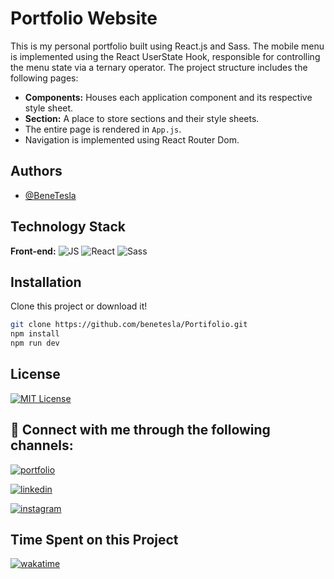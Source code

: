 # Portfolio Website

This is my personal portfolio built using React.js and Sass. The mobile menu is implemented using the React UserState Hook, responsible for controlling the menu state via a ternary operator. The project structure includes the following pages:

- **Components:** Houses each application component and its respective style sheet.
- **Section:** A place to store sections and their style sheets.
- The entire page is rendered in `App.js`.
- Navigation is implemented using React Router Dom.

## Authors

- [@BeneTesla](https://github.com/benetesla)

## Technology Stack

**Front-end:**
![JS](https://img.shields.io/badge/JavaScript-323330?style=for-the-badge&logo=javascript&logoColor=F7DF1E)
![React](https://img.shields.io/badge/React-20232A?style=for-the-badge&logo=react&logoColor=61DAFB)
![Sass](https://img.shields.io/badge/Sass-CC6699?style=for-the-badge&logo=sass&logoColor=white)

## Installation

Clone this project or download it!

```bash
git clone https://github.com/benetesla/Portifolio.git
npm install
npm run dev
```

## License

[![MIT License](https://img.shields.io/badge/License-MIT-green.svg)](https://choosealicense.com/licenses/mit/)

## 🔗 Connect with me through the following channels:

[![portfolio](https://img.shields.io/badge/my_portfolio-000?style=for-the-badge&logo=ko-fi&logoColor=white)](https://bene-teslav1.vercel.app/)

[![linkedin](https://img.shields.io/badge/linkedin-0A66C2?style=for-the-badge&logo=linkedin&logoColor=white)](https://www.linkedin.com/in/bene-tesla/)

[![instagram](https://img.shields.io/badge/Instagram-E4405F?style=for-the-badge&logo=instagram&logoColor=white)](https://www.instagram.com/bene_tesla/)

## Time Spent on this Project

[![wakatime](https://wakatime.com/badge/user/e1461a88-4a59-4bf1-b467-fcdd739232d8/project/6b86bbd9-c76d-4b61-bbff-1d359ff80af6.svg)](https://wakatime.com/badge/user/e1461a88-4a59-4bf1-b467-fcdd739232d8/project/6b86bbd9-c76d-4b61-bbff-1d359ff80af6)